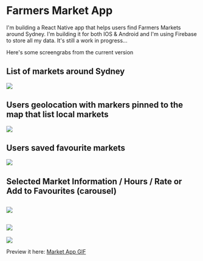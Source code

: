 Farmers Market App
======

I'm building a React Native app that helps users find Farmers Markets around Sydney. I'm building it for both IOS & Android and I'm using Firebase to store all my data. It's still a work in progress...

Here's some screengrabs from the current version

List of markets around Sydney
---
![](http://i.imgur.com/5TmuFS4.png) 

Users geolocation with markers pinned to the map that list local markets
---
![](http://i.imgur.com/pNdaqbd.png)

Users saved favourite markets 
---
![](http://i.imgur.com/SLUdXDt.png)

Selected Market Information / Hours / Rate or Add to Favourites (carousel) 
---
![](http://i.imgur.com/Sd4sVjS.png)
---
![](http://i.imgur.com/8aD5rMr.png)
---
![](http://i.imgur.com/j1gU1KO.png)

Preview it here: [Market App GIF](http://i.imgur.com/oSGeIfc.gifv)

